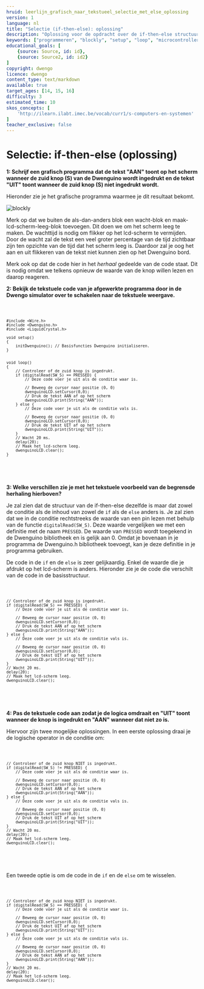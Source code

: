 ```yaml
---
hruid: leerlijn_grafisch_naar_tekstueel_selectie_met_else_oplossing
version: 1
language: nl
title: "Selectie (if-then-else): oplossing"
description: "Oplossing voor de opdracht over de if-then-else structuur."
keywords: ["programmeren", "blockly", "setup", "loop", "microcontroller", "µC", "arduino", "dwenguino"]
educational_goals: [
    {source: Source, id: id}, 
    {source: Source2, id: id2}
]
copyright: dwengo
licence: dwengo
content_type: text/markdown
available: true
target_ages: [14, 15, 16]
difficulty: 3
estimated_time: 10
skos_concepts: [
    'http://ilearn.ilabt.imec.be/vocab/curr1/s-computers-en-systemen'
]
teacher_exclusive: false
---
```


# Selectie: if-then-else (oplossing)


**1: Schrijf een grafisch programma dat de tekst "AAN" toont op het scherm wanneer de zuid knop (S) van de Dwenguino wordt ingedrukt en de tekst "UIT" toont wanneer de zuid knop (S) niet ingedrukt wordt.**

Hieronder zie je het grafische programma waarmee je dit resultaat bekomt.

![blockly](@learning-object/leerlijn_grafisch_naar_tekstueel_selectie_met_else_oplossing_blocks/nl/1)

Merk op dat we buiten de als-dan-anders blok een wacht-blok en maak-lcd-scherm-leeg-blok toevoegen. Dit doen we om het scherm leeg te maken. De wachttijd is nodig om flikker op het lcd-scherm te vermijden. Door de wacht zal de tekst een veel groter percentage van de tijd zichtbaar zijn ten opzichte van de tijd dat het scherm leeg is. Daardoor zal je oog het aan en uit flikkeren van de tekst niet kunnen zien op het Dwenguino bord.

Merk ook op dat de code hier in het *herhaal* gedeelde van de code staat. Dit is nodig omdat we telkens opnieuw de waarde van de knop willen lezen en daarop reageren. 

**2: Bekijk de tekstuele code van je afgewerkte programma door in de Dwengo simulator over te schakelen naar de tekstuele weergave.**

<div class="dwengo-content dwengo-code-simulator">
    <pre>
<code class="language-cpp" data-filename="filename.cpp">

    #include <Wire.h>
    #include <Dwenguino.h>
    #include <LiquidCrystal.h>

    void setup()
    {
        initDwenguino(); // Basisfuncties Dwenguino initialiseren.
    }


    void loop()
    {
        // Controleer of de zuid knop is ingedrukt.
        if (digitalRead(SW_S) == PRESSED) {
            // Deze code voer je uit als de conditie waar is.

            // Beweeg de cursor naar positie (0, 0)
            dwenguinoLCD.setCursor(0,0);
            // Druk de tekst AAN af op het scherm
            dwenguinoLCD.print(String("AAN"));
        } else {
            // Deze code voer je uit als de conditie vals is.

            // Beweeg de cursor naar positie (0, 0)
            dwenguinoLCD.setCursor(0,0);
            // Druk de tekst UIT af op het scherm
            dwenguinoLCD.print(String("UIT"));
        }
        // Wacht 20 ms.
        delay(20);
        // Maak het lcd-scherm leeg.
        dwenguinoLCD.clear();
    }

</code>
    </pre>
</div>

**3: Welke verschillen zie je met het tekstuele voorbeeld van de begrensde herhaling hierboven?**

Je zal zien dat de structuur van de if-then-else dezelfde is maar dat zowel de conditie als de inhoud van zowel de <code class="language-cpp">if</code> als de <code class="language-cpp">else</code> anders is. Je zal zien dat we in de conditie rechtstreeks de waarde van een pin lezen met behulp van de functie <code class="language-cpp">digitalRead(SW_S)</code>. Deze waarde vergelijken we met een definitie met de naam <code class="language-cpp">PRESSED</code>. De waarde van <code class="language-cpp">PRESSED</code> wordt toegekend in de Dwenguino bibliotheek en is gelijk aan 0. Omdat je bovenaan in je programma de Dwenguino.h bibliotheek toevoegt, kan je deze definitie in je programma gebruiken.

De code in de <code class="language-cpp">if</code> en de <code class="language-cpp">else</code> is zeer gelijkaardig. Enkel de waarde die je afdrukt op het lcd-scherm is anders. Hieronder zie je de code die verschilt van de code in de basisstructuur.


<div class="dwengo-content">
    <pre>
<code class="language-cpp" data-filename="filename.cpp">

    // Controleer of de zuid knop is ingedrukt.
    if (digitalRead(SW_S) == PRESSED) {
        // Deze code voer je uit als de conditie waar is.

        // Beweeg de cursor naar positie (0, 0)
        dwenguinoLCD.setCursor(0,0);
        // Druk de tekst AAN af op het scherm
        dwenguinoLCD.print(String("AAN"));
    } else {
        // Deze code voer je uit als de conditie vals is.

        // Beweeg de cursor naar positie (0, 0)
        dwenguinoLCD.setCursor(0,0);
        // Druk de tekst UIT af op het scherm
        dwenguinoLCD.print(String("UIT"));
    }
    // Wacht 20 ms.
    delay(20);
    // Maak het lcd-scherm leeg.
    dwenguinoLCD.clear();

</code>
    </pre>
</div>

**4: Pas de tekstuele code aan zodat je de logica omdraait en "UIT" toont wanneer de knop is ingedrukt en "AAN" wanneer dat niet zo is.**

Hiervoor zijn twee mogelijke oplossingen. In een eerste oplossing draai je de logische operator in de conditie om:

<div class="dwengo-content">
    <pre>
<code class="language-cpp" data-filename="filename.cpp">

    // Controleer of de zuid knop NIET is ingedrukt.
    if (digitalRead(SW_S) != PRESSED) {
        // Deze code voer je uit als de conditie waar is.

        // Beweeg de cursor naar positie (0, 0)
        dwenguinoLCD.setCursor(0,0);
        // Druk de tekst AAN af op het scherm
        dwenguinoLCD.print(String("AAN"));
    } else {
        // Deze code voer je uit als de conditie vals is.

        // Beweeg de cursor naar positie (0, 0)
        dwenguinoLCD.setCursor(0,0);
        // Druk de tekst UIT af op het scherm
        dwenguinoLCD.print(String("UIT"));
    }
    // Wacht 20 ms.
    delay(20);
    // Maak het lcd-scherm leeg.
    dwenguinoLCD.clear();

</code>
    </pre>
</div>

Een tweede optie is om de code in de <code class="language-cpp">if</code> en de <code class="language-cpp">else</code> om te wisselen.


<div class="dwengo-content">
    <pre>
<code class="language-cpp" data-filename="filename.cpp">

    // Controleer of de zuid knop NIET is ingedrukt.
    if (digitalRead(SW_S) == PRESSED) {
        // Deze code voer je uit als de conditie waar is.

        // Beweeg de cursor naar positie (0, 0)
        dwenguinoLCD.setCursor(0,0);
        // Druk de tekst UIT af op het scherm
        dwenguinoLCD.print(String("UIT"));
    } else {
        // Deze code voer je uit als de conditie vals is.

        // Beweeg de cursor naar positie (0, 0)
        dwenguinoLCD.setCursor(0,0);
        // Druk de tekst AAN af op het scherm
        dwenguinoLCD.print(String("AAN"));
    }
    // Wacht 20 ms.
    delay(20);
    // Maak het lcd-scherm leeg.
    dwenguinoLCD.clear();

</code>
    </pre>
</div>
